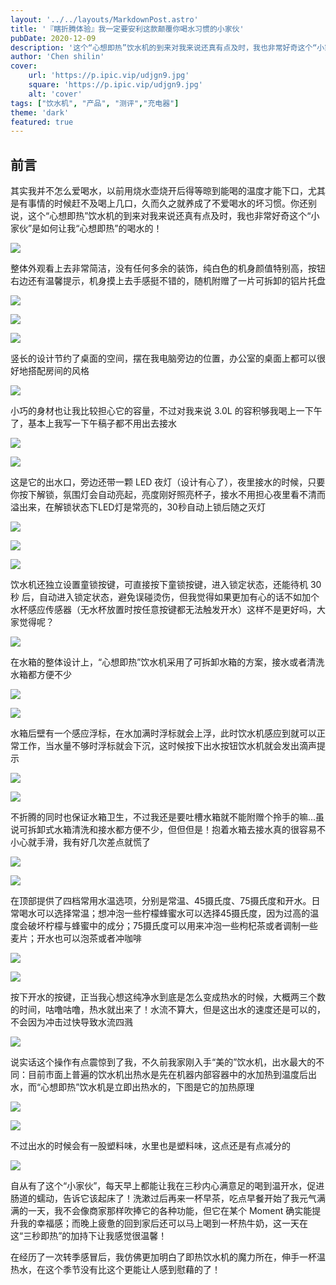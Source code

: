```yaml
---
layout: '../../layouts/MarkdownPost.astro'
title: '『瞎折腾体验』我一定要安利这款颠覆你喝水习惯的小家伙'
pubDate: 2020-12-09
description: '这个“心想即热”饮水机的到来对我来说还真有点及时，我也非常好奇这个“小家伙”是如何让我“心想即热”的喝水的！'
author: 'Chen shilin'
cover:
    url: 'https://p.ipic.vip/udjgn9.jpg'
    square: 'https://p.ipic.vip/udjgn9.jpg'
    alt: 'cover'
tags: ["饮水机", "产品", "测评","充电器"]
theme: 'dark'
featured: true
---
```


## 前言

其实我并不怎么爱喝水，以前用烧水壶烧开后得等晾到能喝的温度才能下口，尤其是有事情的时候赶不及喝上几口，久而久之就养成了不爱喝水的坏习惯。你还别说，这个“心想即热”饮水机的到来对我来说还真有点及时，我也非常好奇这个“小家伙”是如何让我“心想即热”的喝水的！

![](https://zaaap-1254235226.cos.ap-guangzhou.myqcloud.com/long_pic/2021/03/13/20210313132804708.jpg?size=1080x608&imageMogr2/format/jpeg/quality/60)

整体外观看上去非常简洁，没有任何多余的装饰，纯白色的机身颜值特别高，按钮右边还有温馨提示，机身摸上去手感挺不错的，随机附赠了一片可拆卸的铝片托盘

![](https://zaaap-1254235226.cos.ap-guangzhou.myqcloud.com/long_pic/2021/03/13/20210313132804800.jpg?size=1080x608&imageMogr2/format/jpeg/quality/60)

![](https://zaaap-1254235226.cos.ap-guangzhou.myqcloud.com/long_pic/2021/03/13/2021031313280414.jpg?size=1080x608&imageMogr2/format/jpeg/quality/60)

![](https://zaaap-1254235226.cos.ap-guangzhou.myqcloud.com/long_pic/2021/03/13/20210313132804613.jpg?size=1080x608&imageMogr2/format/jpeg/quality/60)

竖长的设计节约了桌面的空间，摆在我电脑旁边的位置，办公室的桌面上都可以很好地搭配房间的风格

![](https://zaaap-1254235226.cos.ap-guangzhou.myqcloud.com/long_pic/2021/03/13/20210313132804247.jpg?size=1080x608&imageMogr2/format/jpeg/quality/60)

小巧的身材也让我比较担心它的容量，不过对我来说 3.0L 的容积够我喝上一下午了，基本上我写一下午稿子都不用出去接水

![](https://zaaap-1254235226.cos.ap-guangzhou.myqcloud.com/long_pic/2021/03/13/20210313132804365.jpg?size=1080x608&imageMogr2/format/jpeg/quality/60)

![](https://zaaap-1254235226.cos.ap-guangzhou.myqcloud.com/long_pic/2021/03/13/20210313132804198.jpg?size=1080x608&imageMogr2/format/jpeg/quality/60)

这是它的出水口，旁边还带一颗 LED 夜灯（设计有心了），夜里接水的时候，只要你按下解锁，氛围灯会自动亮起，亮度刚好照亮杯子，接水不用担心夜里看不清而溢出来，在解锁状态下LED灯是常亮的，30秒自动上锁后随之灭灯

![](https://zaaap-1254235226.cos.ap-guangzhou.myqcloud.com/long_pic/2021/03/13/20210313132804413.jpg?size=1080x608&imageMogr2/format/jpeg/quality/60)

![](https://zaaap-1254235226.cos.ap-guangzhou.myqcloud.com/long_pic/2021/03/13/20210313132804291.jpg?size=1080x608&imageMogr2/format/jpeg/quality/60)

![](https://zaaap-1254235226.cos.ap-guangzhou.myqcloud.com/long_pic/2021/03/13/20210313132804537.jpg?size=1080x608&imageMogr2/format/jpeg/quality/60)

饮水机还独立设置童锁按键，可直接按下童锁按键，进入锁定状态，还能待机 30秒 后，自动进入锁定状态，避免误碰烫伤，但我觉得如果更加有心的话不如加个水杯感应传感器（无水杯放置时按任意按键都无法触发开水）这样不是更好吗，大家觉得呢？

![](https://zaaap-1254235226.cos.ap-guangzhou.myqcloud.com/long_pic/2021/03/13/20210313132804102.jpg?size=1080x608&imageMogr2/format/jpeg/quality/60)

在水箱的整体设计上，“心想即热”饮水机采用了可拆卸水箱的方案，接水或者清洗水箱都方便不少

![](https://zaaap-1254235226.cos.ap-guangzhou.myqcloud.com/long_pic/2021/03/13/20210313132804795.jpg?size=1080x608&imageMogr2/format/jpeg/quality/60)

![](https://zaaap-1254235226.cos.ap-guangzhou.myqcloud.com/long_pic/2021/03/13/20210313132804736.jpg?size=1080x608&imageMogr2/format/jpeg/quality/60)

水箱后壁有一个感应浮标，在水加满时浮标就会上浮，此时饮水机感应到就可以正常工作，当水量不够时浮标就会下沉，这时候按下出水按钮饮水机就会发出滴声提示

![](https://zaaap-1254235226.cos.ap-guangzhou.myqcloud.com/long_pic/2021/03/13/20210313132804293.jpg?size=1080x608&imageMogr2/format/jpeg/quality/60)

![](https://zaaap-1254235226.cos.ap-guangzhou.myqcloud.com/long_pic/2021/03/13/20210313132804904.jpg?size=1080x608&imageMogr2/format/jpeg/quality/60)

不折腾的同时也保证水箱卫生，不过我还是要吐槽水箱就不能附赠个拎手的嘛...虽说可拆卸式水箱清洗和接水都方便不少，但但但是！抱着水箱去接水真的很容易不小心就手滑，我有好几次差点就慌了

![](https://zaaap-1254235226.cos.ap-guangzhou.myqcloud.com/long_pic/2021/03/13/2021031313280456.jpg?size=1080x608&imageMogr2/format/jpeg/quality/60)

![](https://zaaap-1254235226.cos.ap-guangzhou.myqcloud.com/long_pic/2021/03/13/2021031313280445.jpg?size=1080x608&imageMogr2/format/jpeg/quality/60)

在顶部提供了四档常用水温选项，分别是常温、45摄氏度、75摄氏度和开水。日常喝水可以选择常温；想冲泡一些柠檬蜂蜜水可以选择45摄氏度，因为过高的温度会破坏柠檬与蜂蜜中的成分；75摄氏度可以用来冲泡一些枸杞茶或者调制一些麦片；开水也可以泡茶或者冲咖啡

![](https://zaaap-1254235226.cos.ap-guangzhou.myqcloud.com/long_pic/2021/03/13/20210313132804181.jpg?size=1015x571&imageMogr2/format/jpeg/quality/60)

![](https://zaaap-1254235226.cos.ap-guangzhou.myqcloud.com/long_pic/2021/03/13/20210313132804314.jpg?size=1080x608&imageMogr2/format/jpeg/quality/60)

按下开水的按键，正当我心想这纯净水到底是怎么变成热水的时候，大概两三个数的时间，咕噜咕噜，热水就出来了！水流不算大，但是这出水的速度还是可以的，不会因为冲击过快导致水流四溅

![](https://zaaap-1254235226.cos.ap-guangzhou.myqcloud.com/long_pic/2021/03/13/20210313132804785.jpg?size=1080x608&imageMogr2/format/jpeg/quality/60)

说实话这个操作有点震惊到了我，不久前我家刚入手“美的”饮水机，出水最大的不同：目前市面上普遍的饮水机出热水是先在机器内部容器中的水加热到温度后出水，而“心想即热”饮水机是立即出热水的，下图是它的加热原理

![](https://zaaap-1254235226.cos.ap-guangzhou.myqcloud.com/long_pic/2021/03/13/20210313132804235.jpg?size=1043x587&imageMogr2/format/jpeg/quality/60)

![](https://zaaap-1254235226.cos.ap-guangzhou.myqcloud.com/long_pic/2021/03/13/20210313132804469.jpg?size=1080x608&imageMogr2/format/jpeg/quality/60)

不过出水的时候会有一股塑料味，水里也是塑料味，这点还是有点减分的

![](https://zaaap-1254235226.cos.ap-guangzhou.myqcloud.com/long_pic/2021/03/13/20210313132804270.jpg?size=1080x608&imageMogr2/format/jpeg/quality/60)

自从有了这个“小家伙”，每天早上都能让我在三秒内心满意足的喝到温开水，促进肠道的蠕动，告诉它该起床了！洗漱过后再来一杯早茶，吃点早餐开始了我元气满满的一天，我不会像商家那样吹捧它的各种功能，但它在某个 Moment 确实能提升我的幸福感；而晚上疲惫的回到家后还可以马上喝到一杯热牛奶，这一天在这“三秒即热”的加持下让我感觉很温馨！

在经历了一次转季感冒后，我仿佛更加明白了即热饮水机的魔力所在，伸手一杯温热水，在这个季节没有比这个更能让人感到慰藉的了！
